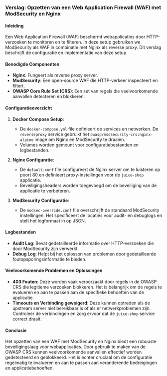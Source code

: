 ### Verslag: Opzetten van een Web Application Firewall (WAF) met ModSecurity en Nginx

#### Inleiding
Een Web Application Firewall (WAF) beschermt webapplicaties door HTTP-verzoeken te monitoren en te filteren. In deze setup gebruiken we ModSecurity als WAF in combinatie met Nginx als reverse proxy. Dit verslag beschrijft de configuratie en implementatie van deze setup.

#### Benodigde Componenten
- **Nginx**: Fungeert als reverse proxy server.
- **ModSecurity**: Een open-source WAF die HTTP-verkeer inspecteert en filtert.
- **OWASP Core Rule Set (CRS)**: Een set van regels die veelvoorkomende aanvallen detecteren en blokkeren.

#### Configuratieoverzicht

1. **Docker Compose Setup**:
   - De `docker-compose.yml` file definieert de services en netwerken. De `reverseproxy` service gebruikt het `owasp/modsecurity-crs:nginx-alpine` image om Nginx en ModSecurity te draaien.
   - Volumes worden gemount voor configuratiebestanden en logbestanden.

2. **Nginx Configuratie**:
   - De `default.conf` file configureert de Nginx server om te luisteren op poort 80 en definieert proxy-instellingen voor de `juice-shop` applicatie.
   - Beveiligingsheaders worden toegevoegd om de beveiliging van de applicatie te verbeteren.

3. **ModSecurity Configuratie**:
   - De `modsec-override.conf` file overschrijft de standaard ModSecurity instellingen. Het specificeert de locaties voor audit- en debuglogs en stelt het logformaat in op JSON.

#### Logbestanden
- **Audit Log**: Bevat gedetailleerde informatie over HTTP-verzoeken die door ModSecurity zijn verwerkt.
- **Debug Log**: Helpt bij het oplossen van problemen door gedetailleerde foutopsporingsinformatie te bieden.

#### Veelvoorkomende Problemen en Oplossingen
- **403 Fouten**: Deze worden vaak veroorzaakt door regels in de OWASP CRS die legitieme verzoeken blokkeren. Het is belangrijk om de regels te evalueren en aan te passen aan de specifieke behoeften van de applicatie.
- **Timeouts en Verbinding geweigerd**: Deze kunnen optreden als de upstream server niet bereikbaar is of als er netwerkproblemen zijn. Controleer de verbindingen en zorg ervoor dat de `juice-shop` service correct draait.

#### Conclusie
Het opzetten van een WAF met ModSecurity en Nginx biedt een robuuste beveiligingslaag voor webapplicaties. Door gebruik te maken van de OWASP CRS kunnen veelvoorkomende aanvallen effectief worden gedetecteerd en geblokkeerd. Het is echter cruciaal om de configuratie regelmatig te evalueren en aan te passen aan veranderende bedreigingen en applicatiebehoeften.
